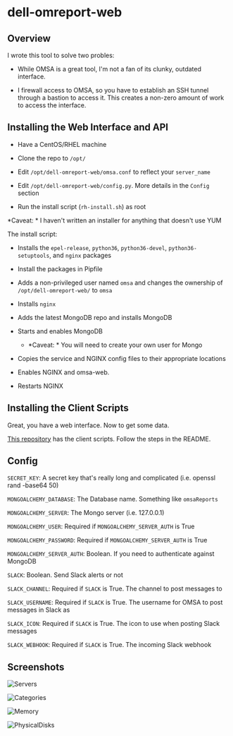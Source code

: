 # dell-omreport-web

## Overview

I wrote this tool to solve two probles:

- While OMSA is a great tool, I'm not a fan of its clunky, outdated interface.

- I firewall access to OMSA, so you have to establish an SSH tunnel through a bastion to access it. This creates a non-zero amount of work to access the interface.

## Installing the Web Interface and API

- Have a CentOS/RHEL machine

- Clone the repo to `/opt/`

- Edit `/opt/dell-omreport-web/omsa.conf` to reflect your `server_name`

- Edit `/opt/dell-omreport-web/config.py`. More details in the `Config` section

- Run the install script (`rh-install.sh`) as root

*Caveat: * I haven't written an installer for anything that doesn't use YUM

The install script:

- Installs the `epel-release`, `python36`, `python36-devel`, `python36-setuptools`, and `nginx` packages

- Install the packages in Pipfile

- Adds a non-privileged user named `omsa` and changes the ownership of `/opt/dell-omreport-web/` to `omsa`

- Installs `nginx`

- Adds the latest MongoDB repo and installs MongoDB

- Starts and enables MongoDB

    - *Caveat: * You will need to create your own user for Mongo

- Copies the service and NGINX config files to their appropriate locations

- Enables NGINX and omsa-web.

- Restarts NGINX

## Installing the Client Scripts

Great, you have a web interface. Now to get some data.


[This repository](https://github.com/mitchya1/dell-omreport-parser) has the client scripts. Follow the steps in the README.

## Config

`SECRET_KEY`: A secret key that's really long and complicated (i.e. openssl rand -base64 50)

`MONGOALCHEMY_DATABASE`: The Database name. Something like `omsaReports`

`MONGOALCHEMY_SERVER`: The Mongo server (i.e. 127.0.0.1)

`MONGOALCHEMY_USER`: Required if `MONGOALCHEMY_SERVER_AUTH` is True

`MONGOALCHEMY_PASSWORD`: Required if `MONGOALCHEMY_SERVER_AUTH` is True

`MONGOALCHEMY_SERVER_AUTH`: Boolean. If you need to authenticate against MongoDB

`SLACK`: Boolean. Send Slack alerts or not

`SLACK_CHANNEL`: Required if `SLACK` is True. The channel to post messages to

`SLACK_USERNAME`: Required if `SLACK` is True. The username for OMSA to post messages in Slack as

`SLACK_ICON`: Required if `SLACK` is True. The icon to use when posting Slack messages

`SLACK_WEBHOOK`: Required if `SLACK` is True. The incoming Slack webhook


## Screenshots

![Servers](https://github.com/mitchya1/dell-omreport-web/blob/master/readme_images/collections.png)

![Categories](https://github.com/mitchya1/dell-omreport-web/blob/master/readme_images/categories.png)

![Memory](https://github.com/mitchya1/dell-omreport-web/blob/master/readme_images/memory.png)

![PhysicalDisks](https://github.com/mitchya1/dell-omreport-web/blob/master/readme_images/pdisk.png)